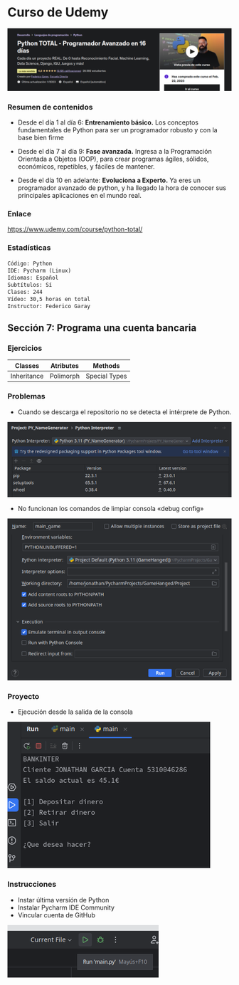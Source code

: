 # Curso de Udemy


![](readme0.png)


### Resumen de contenidos

- Desde el día 1 al día 6: **Entrenamiento básico.** Los conceptos fundamentales de Python para ser un programador robusto y con la base bien firme


- Desde el día 7 al día 9: **Fase avanzada.** Ingresa a la Programación Orientada a Objetos (OOP), para crear programas ágiles, sólidos, económicos, repetibles, y fáciles de mantener.


- Desde el día 10 en adelante: **Evoluciona a Experto.** Ya eres un programador avanzado de python, y ha llegado la hora de conocer sus principales aplicaciones en el mundo real. 
    
### Enlace
  https://www.udemy.com/course/python-total/

### Estadísticas

    Código: Python
    IDE: Pycharm (Linux)
    Idiomas: Español
    Subtítulos: Sí
    Clases: 244
    Vídeo: 30,5 horas en total
    Instructor: Federico Garay


## Sección 7: Programa una cuenta bancaria

### Ejercicios
| Classes     | Atributes | Methods       | 
|-------------|-----------|---------------|
| Inheritance | Polimorph | Special Types | 


### Problemas
- Cuando se descarga el repositorio no se detecta el intérprete de Python.

![](readme1.png)

- No funcionan los comandos de limpiar consola «debug config»

![](readme3.png)

### Proyecto

- Ejecución desde la salida de la consola

![](project00.png)

### Instrucciones

- Instar última versíón de Python
- Instalar Pycharm IDE Community
-  Vincular cuenta de GitHub

![](readme2.png)

